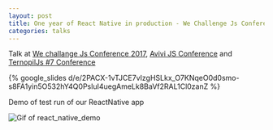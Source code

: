 ```yaml
---
layout: post
title: One year of React Native in production - We Challenge Js Conference
categories: talks
---
```



Talk at [We challange Js Conference 2017](https://js.wechallenge.it/), [Avivi JS Conference](https://www.facebook.com/events/778095229066454/) and [TernopilJs #7 Conference](https://www.facebook.com/events/1955440754777534/)

{% google_slides d/e/2PACX-1vTJCE7vIzgHSLkx_O7KNqeO0d0smo-s8FA1yin5O532hY4Q0PsluI4uegAmeLk8BaVf2RAL1Cl0zanZ %}

Demo of test run of our ReactNative app

![Gif of react_native_demo]({{"/images/react_native_demo_tests.gif"}})